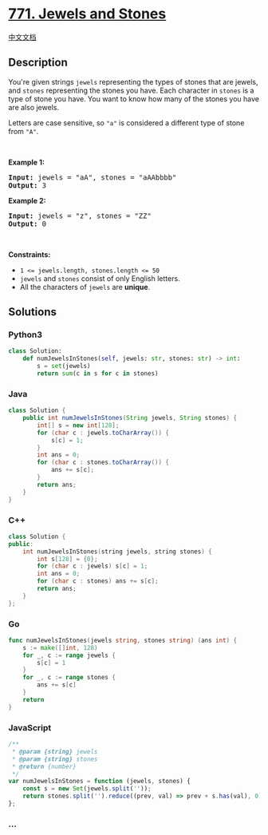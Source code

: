 # [771. Jewels and Stones](https://leetcode.com/problems/jewels-and-stones)

[中文文档](/solution/0700-0799/0771.Jewels%20and%20Stones/README.md)

## Description

<p>You&#39;re given strings <code>jewels</code> representing the types of stones that are jewels, and <code>stones</code> representing the stones you have. Each character in <code>stones</code> is a type of stone you have. You want to know how many of the stones you have are also jewels.</p>

<p>Letters are case sensitive, so <code>&quot;a&quot;</code> is considered a different type of stone from <code>&quot;A&quot;</code>.</p>

<p>&nbsp;</p>
<p><strong class="example">Example 1:</strong></p>
<pre><strong>Input:</strong> jewels = "aA", stones = "aAAbbbb"
<strong>Output:</strong> 3
</pre><p><strong class="example">Example 2:</strong></p>
<pre><strong>Input:</strong> jewels = "z", stones = "ZZ"
<strong>Output:</strong> 0
</pre>
<p>&nbsp;</p>
<p><strong>Constraints:</strong></p>

<ul>
	<li><code>1 &lt;=&nbsp;jewels.length, stones.length &lt;= 50</code></li>
	<li><code>jewels</code> and <code>stones</code> consist of only English letters.</li>
	<li>All the characters of&nbsp;<code>jewels</code> are <strong>unique</strong>.</li>
</ul>

## Solutions

<!-- tabs:start -->

### **Python3**

```python
class Solution:
    def numJewelsInStones(self, jewels: str, stones: str) -> int:
        s = set(jewels)
        return sum(c in s for c in stones)
```

### **Java**

```java
class Solution {
    public int numJewelsInStones(String jewels, String stones) {
        int[] s = new int[128];
        for (char c : jewels.toCharArray()) {
            s[c] = 1;
        }
        int ans = 0;
        for (char c : stones.toCharArray()) {
            ans += s[c];
        }
        return ans;
    }
}
```

### **C++**

```cpp
class Solution {
public:
    int numJewelsInStones(string jewels, string stones) {
        int s[128] = {0};
        for (char c : jewels) s[c] = 1;
        int ans = 0;
        for (char c : stones) ans += s[c];
        return ans;
    }
};
```

### **Go**

```go
func numJewelsInStones(jewels string, stones string) (ans int) {
	s := make([]int, 128)
	for _, c := range jewels {
		s[c] = 1
	}
	for _, c := range stones {
		ans += s[c]
	}
	return
}
```

### **JavaScript**

```js
/**
 * @param {string} jewels
 * @param {string} stones
 * @return {number}
 */
var numJewelsInStones = function (jewels, stones) {
    const s = new Set(jewels.split(''));
    return stones.split('').reduce((prev, val) => prev + s.has(val), 0);
};
```

### **...**

```

```

<!-- tabs:end -->
